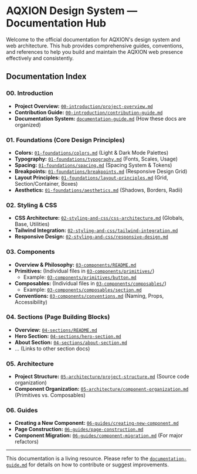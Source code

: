 # AQXION Design System — Documentation Hub

Welcome to the official documentation for AQXION's design system and web architecture. This hub provides comprehensive guides, conventions, and references to help you build and maintain the AQXION web presence effectively and consistently.

## Documentation Index

### 00. Introduction
-   **Project Overview:** [`00-introduction/project-overview.md`](./00-introduction/project-overview.md)
-   **Contribution Guide:** [`00-introduction/contribution-guide.md`](./00-introduction/contribution-guide.md)
-   **Documentation System:** [`documentation-guide.md`](./documentation-guide.md) (How these docs are organized)

### 01. Foundations (Core Design Principles)
-   **Colors:** [`01-foundations/colors.md`](./01-foundations/colors.md) (Light & Dark Mode Palettes)
-   **Typography:** [`01-foundations/typography.md`](./01-foundations/typography.md) (Fonts, Scales, Usage)
-   **Spacing:** [`01-foundations/spacing.md`](./01-foundations/spacing.md) (Spacing System & Tokens)
-   **Breakpoints:** [`01-foundations/breakpoints.md`](./01-foundations/breakpoints.md) (Responsive Design Grid)
-   **Layout Principles:** [`01-foundations/layout-principles.md`](./01-foundations/layout-principles.md) (Grid, Section/Container, Boxes)
-   **Aesthetics:** [`01-foundations/aesthetics.md`](./01-foundations/aesthetics.md) (Shadows, Borders, Radii)

### 02. Styling & CSS
-   **CSS Architecture:** [`02-styling-and-css/css-architecture.md`](./02-styling-and-css/css-architecture.md) (Globals, Base, Utilities)
-   **Tailwind Integration:** [`02-styling-and-css/tailwind-integration.md`](./02-styling-and-css/tailwind-integration.md)
-   **Responsive Design:** [`02-styling-and-css/responsive-design.md`](./02-styling-and-css/responsive-design.md)

### 03. Components
-   **Overview & Philosophy:** [`03-components/README.md`](./03-components/README.md)
-   **Primitives:** (Individual files in [`03-components/primitives/`](./03-components/primitives/))
    -   Example: [`03-components/primitives/button.md`](./03-components/primitives/button.md)
-   **Composables:** (Individual files in [`03-components/composables/`](./03-components/composables/))
    -   Example: [`03-components/composables/section.md`](./03-components/composables/section.md)
-   **Conventions:** [`03-components/conventions.md`](./03-components/conventions.md) (Naming, Props, Accessibility)

### 04. Sections (Page Building Blocks)
-   **Overview:** [`04-sections/README.md`](./04-sections/README.md)
-   **Hero Section:** [`04-sections/hero-section.md`](./04-sections/hero-section.md)
-   **About Section:** [`04-sections/about-section.md`](./04-sections/about-section.md)
-   ... (Links to other section docs)

### 05. Architecture
-   **Project Structure:** [`05-architecture/project-structure.md`](./05-architecture/project-structure.md) (Source code organization)
-   **Component Organization:** [`05-architecture/component-organization.md`](./05-architecture/component-organization.md) (Primitives vs. Composables)

### 06. Guides
-   **Creating a New Component:** [`06-guides/creating-new-component.md`](./06-guides/creating-new-component.md)
-   **Page Construction:** [`06-guides/page-construction.md`](./06-guides/page-construction.md)
-   **Component Migration:** [`06-guides/component-migration.md`](./06-guides/component-migration.md) (For major refactors)

---

This documentation is a living resource. Please refer to the [`documentation-guide.md`](./documentation-guide.md) for details on how to contribute or suggest improvements.
